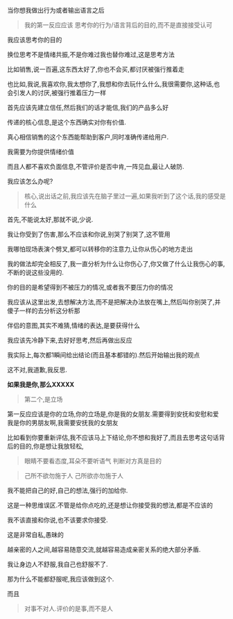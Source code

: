 当你想我做出行为或者输出语言之后
>我的第一反应应该
>思考你的行为/语言背后的目的,而不是直接接受认可

我应该思考你的目的

换位思考不是情绪共振,不是你难过我也替你难过,这是思考方法

比如销售,说一百遍,这东西太好了,你也不会买,都讨厌被强行推着走

也比如,我说,我喜欢你,我太想你了,我想和你去玩什么什么,我很需要你,这种话,也会引发人的讨厌,被强行推着压力一样

首先应该先建立信任,然后我们的话才能信,我们的产品多么好

传递的核心信息,是这个东西确实对你有价值.

真心相信销售的这个东西能帮助到客户,同时准确传递给用户.

我需要为你提供情绪价值

而且人都不喜欢负面信息,不管评价是否中肯,一阵见血,最让人破防.

我应该怎么办呢?

>核心,说出话之前,我应该先在脑子里过一遍,如果我听到了这个话,我的感受是什么

首先,不能说太好,那就不说,少说.

我让你受到了伤害,那么不应该和你说,别哭了别哭了,这不管用

我哪怕现场表演个劈叉,都可以转移你的注意力,让你从伤心的地方走出

我的做法却完全相反了,我一直分析为什么让你伤心了,你又做了什么让我伤心的事,不断的说这些没用的.

你的目的是希望得到不被压力的情况,或者我不要压力你的情况

我应该从这里出发,去想解决方法,而不是把解决办法放在嘴上,然后叫你别哭了,并傻子一样的去分析这分析那

伴侣的意图,其实不难猜,情绪的表达,是要获得什么

我应该先冷静下来,去好好思考,然后再做出反应

我实际上,每次都1瞬间给出结论(而且基本都错的).然后开始输出我的观点

这不对,我道歉,我反思.

**如果我是你,那么XXXXX**


>第二个,是立场

第一反应应该是你的立场,你的立场是,你是我的女朋友.需要得到安抚和安慰和爱
我是你的男朋友啊,我需要安抚我的女朋友

比如看到你要重新评估,我不应该马上下结论,你不想和我好了,而且去思考这句话背后的目的,你是想让我放轻松,

>眼睛不要看态度,耳朵不要听语气
>判断对方真是目的

>己所不欲勿施于人
>己所欲亦勿施于人

我不能把自己的好,自己的想法,强行的加给你.

这是一种思维误区.不管是给你点吃的,还是想让你接受我的想法,都是不应该的

我不该直接和你说,也不该要求你接受.

这是非常自私,愚昧的

越亲密的人之间,越容易随意交流,就越容易造成亲密关系的绝大部分矛盾.

我让身边人不舒服,我自己也舒服不了.

那为什么不能都舒服呢,我应该做到这个.

而且

>对事不对人.评价的是事,而不是人

